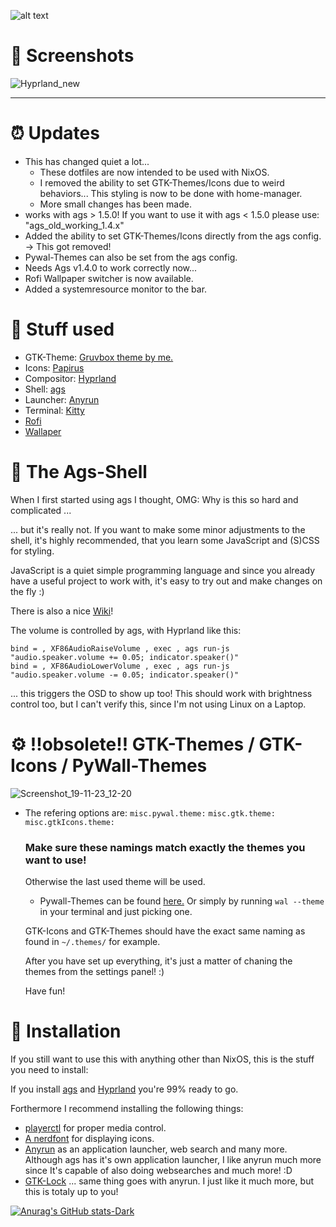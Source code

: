 ![alt text](https://raw.githubusercontent.com/trinib/trinib/82213791fa9ff58d3ca768ddd6de2489ec23ffca/images/footer.svg)

# 👀 **Screenshots** 
![Hyprland_new](https://github.com/RoccoRakete/hyprland-dots/assets/44879342/0acf96c1-93b5-4c9a-9e71-7775172904d4)

---

# ⏰ **Updates**
 * This has changed quiet a lot...
   * These dotfiles are now intended to be used with NixOS. 
   * I removed the ability to set GTK-Themes/Icons due to weird behaviors... This styling is now to be done with home-manager.
   * More small changes has been made. 
 * works with ags > 1.5.0! If you want to use it with ags < 1.5.0 please use: "ags_old_working_1.4.x"
 * Added the ability to set GTK-Themes/Icons directly from the ags config. -> This got removed! 
 * Pywal-Themes can also be set from the ags config.
 * Needs Ags v1.4.0 to work correctly now... 
 * Rofi Wallpaper switcher is now available. 
 * Added a systemresource monitor to the bar.

# 🔧 **Stuff used** 
* GTK-Theme: [Gruvbox theme by me.](https://github.com/RoccoRakete/gruvbox-gtk-theme)
* Icons: [Papirus](https://github.com/PapirusDevelopmentTeam/papirus-icon-theme)
* Compositor: [Hyprland](https://github.com/hyprwm/Hyprland)
* Shell: [ags](https://github.com/Aylur/ags)
* Launcher: [Anyrun](https://github.com/Kirottu/anyrun)
* Terminal: [Kitty](https://github.com/kovidgoyal/kitty)
* [Rofi](https://github.com/lbonn/rofi)
* [Wallaper](https://github.com/AngelJumbo/gruvbox-wallpapers/blob/main/wallpapers/irl/stairs.jpg)

# 🎨 **The Ags-Shell** 
When I first started using ags I thought, OMG: Why is this so hard and complicated ...

... but it's really not. If you want to make some minor adjustments to the shell, it's highly recommended, that you learn some JavaScript and (S)CSS for styling.

JavaScript is a quiet simple programming language and since you already have a useful project to work with, it's easy to try out and make changes on the fly :) 

There is also a nice [Wiki](https://github.com/Aylur/ags/wiki)!

The volume is controlled by ags, with Hyprland like this:
```
bind = , XF86AudioRaiseVolume , exec , ags run-js "audio.speaker.volume += 0.05; indicator.speaker()"
bind = , XF86AudioLowerVolume , exec , ags run-js "audio.speaker.volume -= 0.05; indicator.speaker()"
```
... this triggers the OSD to show up too!
This should work with brightness control too, but I can't verify this, since I'm not using Linux on a Laptop.

# ⚙️ **!!obsolete!! GTK-Themes / GTK-Icons / PyWall-Themes**
![Screenshot_19-11-23_12-20](https://github.com/RoccoRakete/hyprland-dots/assets/44879342/0a197c8a-e0d8-40e4-acf2-7d17771c5bb7)


* The refering options are: ```misc.pywal.theme:``` ```misc.gtk.theme:``` ```misc.gtkIcons.theme:```

  ### Make sure these namings match exactly the themes you want to use! 
  Otherwise the last used theme will be used.
  * Pywall-Themes can be found [here.](https://adamrutter.github.io/pywal-themes-preview/)
    Or simply by running ```wal --theme``` in your terminal and just picking one.
    
  GTK-Icons and GTK-Themes should have the exact same naming as found in ```~/.themes/``` for example.
  
  After you have set up everything, it's just a matter of chaning the themes from the settings panel! :)
  
  Have fun! 

# 📜 **Installation**
If you still want to use this with anything other than NixOS, this is the stuff you need to install:

If you install [ags](https://github.com/Aylur/ags/wiki/installation) and [Hyprland](https://wiki.hyprland.org/Getting-Started/Installation/) you're 99% ready to go. 

Forthermore I recommend installing the following things: 
* [playerctl](https://github.com/altdesktop/playerctl) for proper media control.
* [A nerdfont](https://www.nerdfonts.com/) for displaying icons.
* [Anyrun](https://github.com/Kirottu/anyrun) as an application launcher, web search and many more. Although ags has it's own application launcher, I like anyrun much more since It's capable of also doing websearches and much more! :D 
* [GTK-Lock](https://github.com/jovanlanik/gtklock) ... same thing goes with anyrun. I just like it much more, but this is totaly up to you!



[![Anurag's GitHub stats-Dark](https://github-readme-stats.vercel.app/api?username=RoccoRakete&show_icons=true&theme=dark#gh-dark-mode-only)](https://github.com/anuraghazra/github-readme-stats#gh-dark-mode-only)
